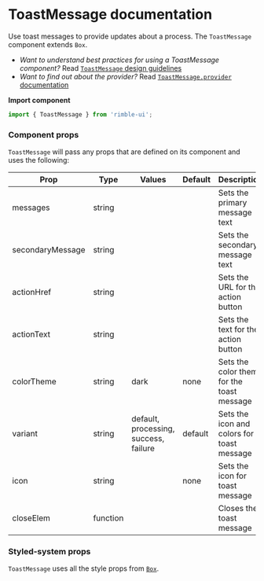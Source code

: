 # ToastMessage documentation

Use toast messages to provide updates about a process. The `ToastMessage` component extends `Box`.

- _Want to understand best practices for using a ToastMessage component?_ Read [`ToastMessage` design guidelines](https://consensys.github.io/rimble-ui/?path=/story/components-toastmessage--design-guidelines)
- _Want to find out about the provider?_ Read [`ToastMessage.provider` documentation](https://consensys.github.io/rimble-ui/?path=/story/components-toastmessage--provider-documentation)

**Import component**

```jsx
import { ToastMessage } from 'rimble-ui';
```

<!-- STORY -->

### Component props

`ToastMessage` will pass any props that are defined on its component and uses the following:

| Prop             | Type     | Values                                | Default | Description                                |
| ---------------- | -------- | ------------------------------------- | ------- | ------------------------------------------ |
| messages         | string   |                                       |         | Sets the primary message text              |
| secondaryMessage | string   |                                       |         | Sets the secondary message text            |
| actionHref       | string   |                                       |         | Sets the URL for the action button         |
| actionText       | string   |                                       |         | Sets the text for the action button        |
| colorTheme       | string   | dark                                  | none    | Sets the color theme for the toast message |
| variant          | string   | default, processing, success, failure | default | Sets the icon and colors for toast message |
| icon             | string   |                                       | none    | Sets the icon for toast message            |
| closeElem        | function |                                       |         | Closes the toast message                   |

### Styled-system props

`ToastMessage` uses all the style props from [`Box`](https://consensys.github.io/rimble-ui/?path=/story/components-layout-box--documentation).
